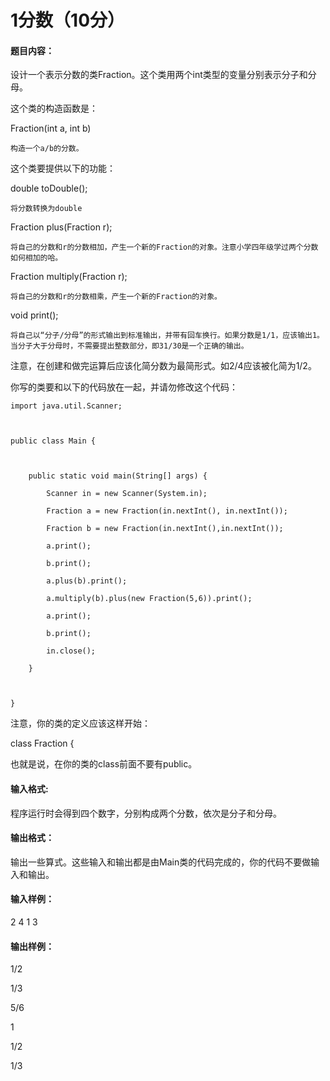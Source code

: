 # 1分数（10分）
#### 题目内容：

设计一个表示分数的类Fraction。这个类用两个int类型的变量分别表示分子和分母。

这个类的构造函数是：



Fraction(int a, int b)

    构造一个a/b的分数。



这个类要提供以下的功能：



double toDouble();

    将分数转换为double

Fraction plus(Fraction r);

    将自己的分数和r的分数相加，产生一个新的Fraction的对象。注意小学四年级学过两个分数如何相加的哈。

Fraction multiply(Fraction r);

    将自己的分数和r的分数相乘，产生一个新的Fraction的对象。

void print();

    将自己以“分子/分母”的形式输出到标准输出，并带有回车换行。如果分数是1/1，应该输出1。当分子大于分母时，不需要提出整数部分，即31/30是一个正确的输出。



注意，在创建和做完运算后应该化简分数为最简形式。如2/4应该被化简为1/2。



你写的类要和以下的代码放在一起，并请勿修改这个代码：


```
import java.util.Scanner;



public class Main {



	public static void main(String[] args) {

		Scanner in = new Scanner(System.in);

		Fraction a = new Fraction(in.nextInt(), in.nextInt());

		Fraction b = new Fraction(in.nextInt(),in.nextInt());

		a.print();

		b.print();

		a.plus(b).print();

		a.multiply(b).plus(new Fraction(5,6)).print();

		a.print();

		b.print();

		in.close();

	}



}
```


注意，你的类的定义应该这样开始：



class Fraction {



也就是说，在你的类的class前面不要有public。


#### 输入格式:

程序运行时会得到四个数字，分别构成两个分数，依次是分子和分母。


#### 输出格式：
输出一些算式。这些输入和输出都是由Main类的代码完成的，你的代码不要做输入和输出。

#### 输入样例：
2 4 1 3

#### 输出样例：
1/2

1/3

5/6

1

1/2

1/3

